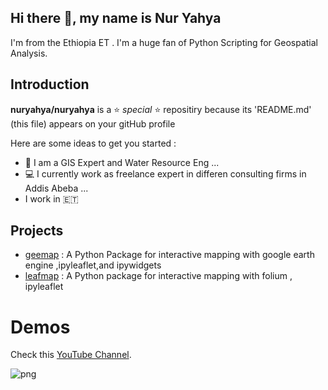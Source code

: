 ## Hi there 👋, my name is Nur Yahya

I'm from the Ethiopia ET . I'm a huge fan of Python Scripting for Geospatial Analysis. 

## Introduction

**nuryahya/nuryahya** is a ⭐ _special_ ⭐ repositiry because its 'README.md' (this file) appears on your gitHub profile

Here are some ideas to get you started :

- 👨 I am a GIS Expert and Water Resource Eng ...
- 💻 I currently work as freelance expert in differen consulting firms in Addis Abeba ...
- I work in 🇪🇹 

## Projects
- [geemap](https://geemap.org) : A Python Package for interactive mapping with google earth engine ,ipyleaflet,and ipywidgets
- [leafmap](https://leafmap.org) : A Python package for interactive mapping with folium , ipyleaflet


# Demos

Check this [YouTube Channel](https://youtube.com/@giswqs).

![png](https://wetlands.io/file/images/youtube.png)


